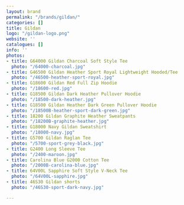 ```yaml
---
layout: brand
permalink: "/brands/gildan/"
categories: []
title: Gildan
logo: "/gildan-logo.png"
website: ''
catalogues: []
info: ''
photos:
- title: G64000 Gildan Charcoal Soft Style Tee
  photo: "/64000-charcoal.jpg"
- title: G46500 Gildan Heather Sport Royal Lightweight Hooded/Tee
  photo: "/46500-heather-sport-royal.jpg"
- title: G18600 Gildan Red Full Zip Hoodie
  photo: "/18600-red.jpg"
- title: G18500 Gildan Dark Heather Pullover Hoodie
  photo: "/18500-dark-heather.jpg"
- title: G18500 Gildan Heather Dark Green Pullover Hoodie
  photo: "/18500B-heather-sport-dark-green.jpg"
- title: 18200 Gildan Graphite Heather Sweatpants
  photo: "/18200B-graphite-heather.jpg"
- title: G18000 Navy Gildan Sweatshirt
  photo: "/18000-navy.jpg"
- title: G5700 Gildan Raglan Tee
  photo: "/5700-sport-grey-black.jpg"
- title: G2400 Long Sleeve Tee
  photo: "/2400-maroon.jpg"
- title: Carolina Blue G2000 Cotton Tee
  photo: "/2000B-carolina-blue.jpg"
- title: 64V00L Sapphire Soft Style V-Neck Tee
  photo: "/64V00L-sapphire.jpg"
- title: 46S30 Gildan shorts
  photo: "/46S30-sport-dark-navy.jpg"

---
```

